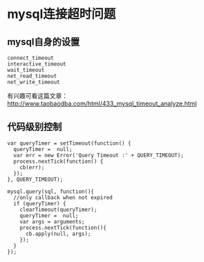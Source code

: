 # mysql连接超时问题

## mysql自身的设置
```
connect_timeout
interactive_timeout
wait_timeout
net_read_timeout
net_write_timeout
```
有兴趣可看这篇文章：http://www.taobaodba.com/html/433_mysql_timeout_analyze.html

## 代码级别控制
``` 
var queryTimer = setTimeout(function() {
  queryTimer =  null;
  var err = new Error('Query Timeout :' + QUERY_TIMEOUT);
  process.nextTick(function() {
    cb(err);
  }); 
}, QUERY_TIMEOUT);

mysql.query(sql, function(){
  //only callback when not expired
  if (queryTimer) {
    clearTimeout(queryTimer);
    queryTimer =  null;
    var args = arguments;
    process.nextTick(function(){
      cb.apply(null, args);
    });
  }
});
```